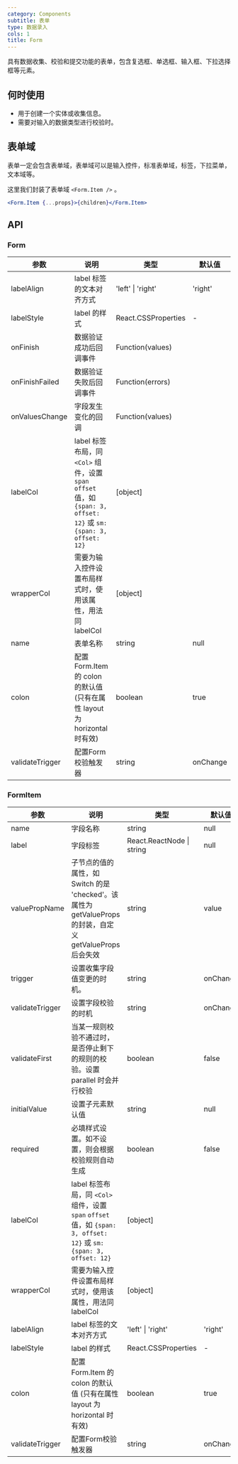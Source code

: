 ```yaml
---
category: Components
subtitle: 表单
type: 数据录入
cols: 1
title: Form
---
```


具有数据收集、校验和提交功能的表单，包含复选框、单选框、输入框、下拉选择框等元素。

## 何时使用

- 用于创建一个实体或收集信息。
- 需要对输入的数据类型进行校验时。

## 表单域

表单一定会包含表单域，表单域可以是输入控件，标准表单域，标签，下拉菜单，文本域等。

这里我们封装了表单域 `<Form.Item />` 。

```jsx
<Form.Item {...props}>{children}</Form.Item>
```

## API

### Form

| 参数 | 说明 | 类型 | 默认值 |
| --- | ---  | ---  | ---   |
| labelAlign | label 标签的文本对齐方式 | 'left' \| 'right' | 'right' |
| labelStyle | label 的样式 | React.CSSProperties | - |
| onFinish | 数据验证成功后回调事件 | Function(values) |  |
| onFinishFailed | 数据验证失败后回调事件 | Function(errors) |  |
| onValuesChange | 字段发生变化的回调 | Function(values) |  |
| labelCol | label 标签布局，同 `<Col>` 组件，设置 `span` `offset` 值，如 `{span: 3, offset: 12}` 或 `sm: {span: 3, offset: 12}` | [object] |  |
| wrapperCol | 需要为输入控件设置布局样式时，使用该属性，用法同 labelCol | [object] |  |
| name | 表单名称 | string | null |
| colon | 配置 Form.Item 的 colon 的默认值 (只有在属性 layout 为 horizontal 时有效) | boolean | true |
| validateTrigger | 配置Form校验触发器 | string | onChange |


### FormItem

| 参数 | 说明 | 类型 | 默认值 |
| --- | --- | --- | ---    |
| name | 字段名称 | string | null |
| label | 字段标签 | React.ReactNode \| string | null |
| valuePropName | 子节点的值的属性，如 Switch 的是 'checked'。该属性为 getValueProps 的封装，自定义 getValueProps 后会失效 | string | value |
| trigger | 设置收集字段值变更的时机。 | string | onChange |
| validateTrigger | 设置字段校验的时机 | string | onChange |
| validateFirst | 当某一规则校验不通过时，是否停止剩下的规则的校验。设置 parallel 时会并行校验 | boolean | false |
| initialValue | 设置子元素默认值 | string | null |
| required | 必填样式设置。如不设置，则会根据校验规则自动生成 | boolean | false |
| labelCol | label 标签布局，同 `<Col>` 组件，设置 `span` `offset` 值，如 `{span: 3, offset: 12}` 或 `sm: {span: 3, offset: 12}` | [object] |  |
| wrapperCol | 需要为输入控件设置布局样式时，使用该属性，用法同 labelCol | [object] |  |
| labelAlign | label 标签的文本对齐方式 | 'left' \| 'right' | 'right' |
| labelStyle | label 的样式 | React.CSSProperties | - |
| colon | 配置 Form.Item 的 colon 的默认值 (只有在属性 layout 为 horizontal 时有效) | boolean | true |
| validateTrigger | 配置Form校验触发器 | string | onChange |
